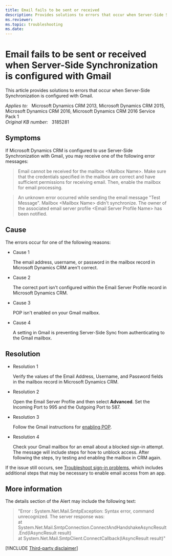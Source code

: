 ```yaml
---
title: Email fails to be sent or received
description: Provides solutions to errors that occur when Server-Side Synchronization is configured with Gmail.
ms.reviewer: 
ms.topic: troubleshooting
ms.date: 
---
```

# Email fails to be sent or received when Server-Side Synchronization is configured with Gmail

This article provides solutions to errors that occur when Server-Side Synchronization is configured with Gmail.

_Applies to:_ &nbsp; Microsoft Dynamics CRM 2013, Microsoft Dynamics CRM 2015, Microsoft Dynamics CRM 2016, Microsoft Dynamics CRM 2016 Service Pack 1  
_Original KB number:_ &nbsp; 3185281

## Symptoms

If Microsoft Dynamics CRM is configured to use Server-Side Synchronization with Gmail, you may receive one of the following error messages:

> Email cannot be received for the mailbox \<Mailbox Name>. Make sure that the credentials specified in the mailbox are correct and have sufficient permissions for receiving email. Then, enable the mailbox for email processing.

> An unknown error occurred while sending the email message "Test Message". Mailbox \<Mailbox Name> didn't synchronize. The owner of the associated email server profile \<Email Server Profile Name> has been notified.

## Cause

The errors occur for one of the following reasons:

- Cause 1

    The email address, username, or password in the mailbox record in Microsoft Dynamics CRM aren't correct.

- Cause 2

    The correct port isn't configured within the Email Server Profile record in Microsoft Dynamics CRM.

- Cause 3

    POP isn't enabled on your Gmail mailbox.

- Cause 4

    A setting in Gmail is preventing Server-Side Sync from authenticating to the Gmail mailbox.

## Resolution

- Resolution 1

    Verify the values of the Email Address, Username, and Password fields in the mailbox record in Microsoft Dynamics CRM.

- Resolution 2

    Open the Email Server Profile and then select **Advanced**. Set the Incoming Port to 995 and the Outgoing Port to 587.

- Resolution 3

    Follow the Gmail instructions for [enabling POP](https://support.google.com/mail/answer/7104828).

- Resolution 4

    Check your Gmail mailbox for an email about a blocked sign-in attempt. The message will include steps for how to unblock access. After following the steps, try testing and enabling the mailbox in CRM again.

If the issue still occurs, see [Troubleshoot sign-in problems](https://support.google.com/mail/answer/7126229?&ref_topic=3397501&rd=1#cantsignin), which includes additional steps that may be necessary to enable email access from an app.

## More information

The details section of the Alert may include the following text:

> "Error : System.Net.Mail.SmtpException: Syntax error, command unrecognized. The server response was:  
 at System.Net.Mail.SmtpConnection.ConnectAndHandshakeAsyncResult.End(IAsyncResult result)  
 at System.Net.Mail.SmtpClient.ConnectCallback(IAsyncResult result)"

[!INCLUDE [Third-party disclaimer](../../includes/third-party-disclaimer.md)]
